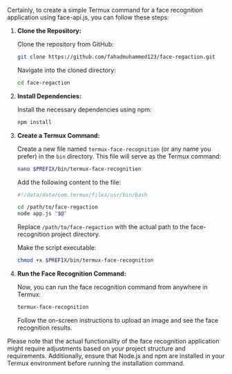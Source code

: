 Certainly, to create a simple Termux command for a face recognition application using face-api.js, you can follow these steps:

1. **Clone the Repository:**

   Clone the repository from GitHub:

   ```bash
   git clone https://github.com/fahadmuhammed123/face-regaction.git
   ```

   Navigate into the cloned directory:

   ```bash
   cd face-regaction
   ```

2. **Install Dependencies:**

   Install the necessary dependencies using npm:

   ```bash
   npm install
   ```

3. **Create a Termux Command:**

   Create a new file named `termux-face-recognition` (or any name you prefer) in the `bin` directory. This file will serve as the Termux command:

   ```bash
   nano $PREFIX/bin/termux-face-recognition
   ```

   Add the following content to the file:

   ```bash
   #!/data/data/com.termux/files/usr/bin/bash

   cd /path/to/face-regaction
   node app.js "$@"
   ```

   Replace `/path/to/face-regaction` with the actual path to the face-recognition project directory.

   Make the script executable:

   ```bash
   chmod +x $PREFIX/bin/termux-face-recognition
   ```

4. **Run the Face Recognition Command:**

   Now, you can run the face recognition command from anywhere in Termux:

   ```bash
   termux-face-recognition
   ```

   Follow the on-screen instructions to upload an image and see the face recognition results.

Please note that the actual functionality of the face recognition application might require adjustments based on your project structure and requirements. Additionally, ensure that Node.js and npm are installed in your Termux environment before running the installation command.
